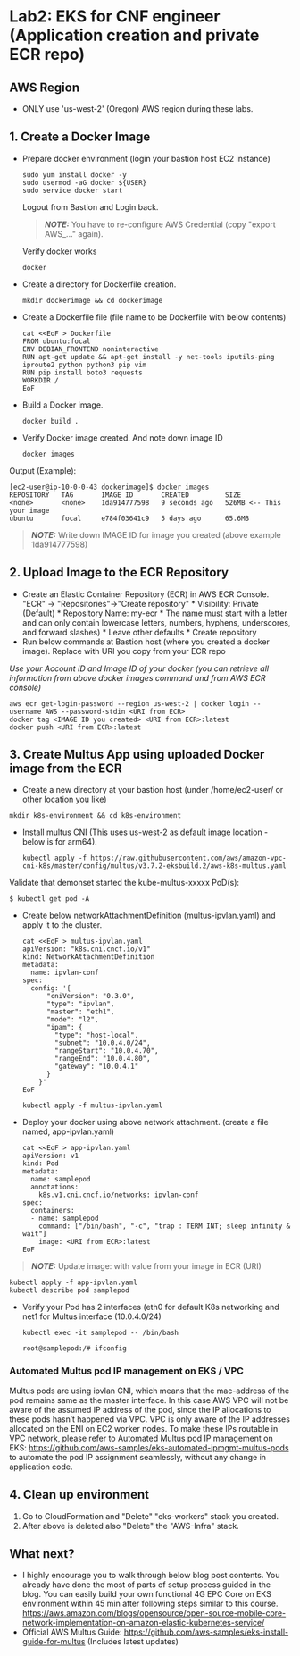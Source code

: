 # Lab2: EKS for CNF engineer (Application creation and private ECR repo)

## AWS Region
* ONLY use 'us-west-2' (Oregon) AWS region during these labs.

## 1. Create a Docker Image 
* Prepare docker environment (login your bastion host EC2 instance)
  ````
  sudo yum install docker -y
  sudo usermod -aG docker ${USER}
  sudo service docker start
  ````
  Logout from Bastion and Login back.

  > **_NOTE:_** You have to re-configure AWS Credential (copy "export AWS_..." again). 
  
  Verify docker works
  ````
  docker
  ````
* Create a directory for Dockerfile creation.
  ````
  mkdir dockerimage && cd dockerimage
  ````
* Create a Dockerfile file (file name to be Dockerfile with below contents)
  ````
  cat <<EoF > Dockerfile
  FROM ubuntu:focal
  ENV DEBIAN_FRONTEND noninteractive
  RUN apt-get update && apt-get install -y net-tools iputils-ping iproute2 python python3 pip vim
  RUN pip install boto3 requests
  WORKDIR /
  EoF
  ````
* Build a Docker image.
  ```` 
  docker build .
  ````
* Verify Docker image created. And note down image ID
  ````
  docker images 
  ````
Output (Example):
````
[ec2-user@ip-10-0-0-43 dockerimage]$ docker images
REPOSITORY   TAG       IMAGE ID       CREATED         SIZE
<none>       <none>    1da914777598   9 seconds ago   526MB <-- This your image
ubuntu       focal     e784f03641c9   5 days ago      65.6MB
````

> **_NOTE:_**  Write down IMAGE ID for image you created (above example 1da914777598)

## 2. Upload Image to the ECR Repository
* Create an Elastic Container Repository (ECR) in AWS ECR Console. "ECR" -> "Repositories"->"Create repository"
      * Visibility: Private (Default)
      * Repository Name: my-ecr 
         * The name must start with a letter and can only contain lowercase letters, numbers, hyphens, underscores, and forward slashes) 
      * Leave other defaults
      * Create repository
* Run below commands at Bastion host (where you created a docker image). 
Replace <URI from ECR> with URI you copy from your ECR repo

*Use your Account ID and Image ID of your docker (you can retrieve all information from above docker images command and from AWS ECR console)*
  ````
  aws ecr get-login-password --region us-west-2 | docker login --username AWS --password-stdin <URI from ECR>
  docker tag <IMAGE ID you created> <URI from ECR>:latest
  docker push <URI from ECR>:latest
  ````
  
## 3. Create Multus App using uploaded Docker image from the ECR
* Create a new directory at your bastion host (under /home/ec2-user/ or other location you like)
````
mkdir k8s-environment && cd k8s-environment
````
* Install multus CNI (This uses us-west-2 as default image location - below is for arm64).
  ````
  kubectl apply -f https://raw.githubusercontent.com/aws/amazon-vpc-cni-k8s/master/config/multus/v3.7.2-eksbuild.2/aws-k8s-multus.yaml

  ````
Validate that demonset started the kube-multus-xxxxx PoD(s):
````
$ kubectl get pod -A
````

* Create below networkAttachmentDefinition (multus-ipvlan.yaml) and apply it to the cluster.

  ````
  cat <<EoF > multus-ipvlan.yaml
  apiVersion: "k8s.cni.cncf.io/v1"
  kind: NetworkAttachmentDefinition
  metadata:
    name: ipvlan-conf
  spec:
    config: '{
        "cniVersion": "0.3.0",
        "type": "ipvlan",
        "master": "eth1",
        "mode": "l2",
        "ipam": {
          "type": "host-local",
          "subnet": "10.0.4.0/24",
          "rangeStart": "10.0.4.70",
          "rangeEnd": "10.0.4.80",
          "gateway": "10.0.4.1"
        }
      }'
  EoF    
  ````

  ````
  kubectl apply -f multus-ipvlan.yaml
  ````

* Deploy your docker using above network attachment. (create a file named, app-ipvlan.yaml)
  ````
  cat <<EoF > app-ipvlan.yaml
  apiVersion: v1
  kind: Pod
  metadata:
    name: samplepod
    annotations:
      k8s.v1.cni.cncf.io/networks: ipvlan-conf
  spec:
    containers:
    - name: samplepod
      command: ["/bin/bash", "-c", "trap : TERM INT; sleep infinity & wait"]
      image: <URI from ECR>:latest
  EoF    
  ````
> **_NOTE:_** Update image: with value from your image in ECR (URI)

  ````
  kubectl apply -f app-ipvlan.yaml
  kubectl describe pod samplepod
  ````
* Verify your Pod has 2 interfaces (eth0 for default K8s networking and net1 for Multus interface (10.0.4.0/24)
  ````
  kubectl exec -it samplepod -- /bin/bash
  ````  
  ````
  root@samplepod:/# ifconfig
  ````
### Automated Multus pod IP management on EKS / VPC

Multus pods are using ipvlan CNI, which means that the mac-address of the pod remains same as the master interface. In this case AWS VPC will not be aware of the assumed IP address of the pod, since the IP allocations to these pods hasn’t happened via VPC. VPC is only aware of the IP addresses allocated on the ENI on EC2 worker nodes. To make these IPs routable in VPC network, please refer to Automated Multus pod IP management on EKS: https://github.com/aws-samples/eks-automated-ipmgmt-multus-pods to automate the pod IP assignment seamlessly, without any change in application code.

## 4. Clean up environment
1. Go to CloudFormation and "Delete" "eks-workers" stack you created. 
2. After above is deleted also "Delete" the "AWS-Infra" stack. 

## What next? 
* I highly encourage you to walk through below blog post contents. You already have done the most of parts of setup process guided in the blog. You can easily build your own functional 4G EPC Core on EKS environment within 45 min after following steps similar to this course. https://aws.amazon.com/blogs/opensource/open-source-mobile-core-network-implementation-on-amazon-elastic-kubernetes-service/
* Official AWS Multus Guide: https://github.com/aws-samples/eks-install-guide-for-multus (Includes latest updates)